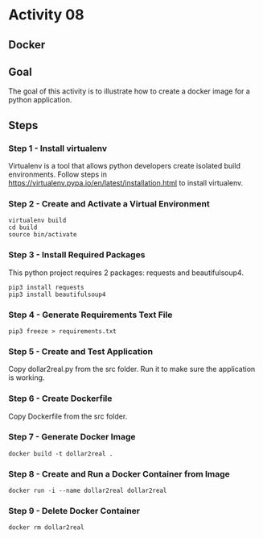# Activity 08

## Docker

## Goal
The goal of this activity is to illustrate how to create a docker image for a python application. 
 
## Steps

### Step 1 - Install virtualenv

Virtualenv is a tool that allows python developers create isolated build environments.  Follow steps in https://virtualenv.pypa.io/en/latest/installation.html to install virtualenv.  

### Step 2 - Create and Activate a Virtual Environment 

```
virtualenv build
cd build
source bin/activate
```

### Step 3 - Install Required Packages 

This python project requires 2 packages: requests and beautifulsoup4. 

```
pip3 install requests
pip3 install beautifulsoup4
```

### Step 4 - Generate Requirements Text File

```
pip3 freeze > requirements.txt
```

### Step 5 - Create and Test Application

Copy dollar2real.py from the src folder. Run it to make sure the application is working. 

### Step 6 - Create Dockerfile

Copy Dockerfile from the src folder. 

### Step 7 - Generate Docker Image 

```
docker build -t dollar2real .
```

### Step 8 - Create and Run a Docker Container from Image

```
docker run -i --name dollar2real dollar2real
```

### Step 9 - Delete Docker Container 

```
docker rm dollar2real
```